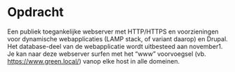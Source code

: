 # Opdracht

Een publiek toegankelijke webserver met HTTP/HTTPS en voorzieningen voor dynamische webapplicaties (LAMP stack, of variant daarop) en Drupal. Het database-deel van de webapplicatie wordt uitbesteed aan november1. Je kan naar deze webserver surfen met het “www” voorvoegsel (vb. https://www.green.local/) vanop elke host in alle domeinen.
